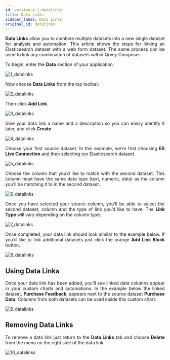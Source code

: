 ```yaml
---
id: version-4.1-datalinks
title: Data Links
sidebar_label: Data Links
original_id: datalinks
---
```


<div style="text-align: justify">

**Data Links** allow you to combine multiple datasets into a new single dataset for analysis and automation. This article shows the steps for linking an Elasticsearch dataset with a web form dataset. The same process can be used to link any combination of datasets within Qrvey Composer.

To begin, enter the **Data** section of your application. 

![1_datalinks](https://s3.amazonaws.com/cdn.qrvey.com/documentation_assets/ui-docs/datasets/3.4.2.3_datalinks/1_datalinks.png#thumbnail-40)

Now choose **Data Links** from the top toolbar. 

![2_datalinks](https://s3.amazonaws.com/cdn.qrvey.com/documentation_assets/ui-docs/datasets/3.4.2.3_datalinks/2_datalinks.png#thumbnail-80)

Then click **Add Link**.

![3_datalinks](https://s3.amazonaws.com/cdn.qrvey.com/documentation_assets/ui-docs/datasets/3.4.2.3_datalinks/3_datalinks.png#thumbnail-40)

Give your data link a name and a description so you can easily identify it later, and click **Create**.

![4_datalinks](https://s3.amazonaws.com/cdn.qrvey.com/documentation_assets/ui-docs/datasets/3.4.2.3_datalinks/4_datalinks.png#thumbnail-60)

Choose your first source dataset. In this example, we’re first choosing **ES Live Connection** and then selecting our Elasticsearch dataset.

![5_datalinks](https://s3.amazonaws.com/cdn.qrvey.com/documentation_assets/ui-docs/datasets/3.4.2.3_datalinks/5_datalinks.png#thumbnail-80)

Choose the column that you’d like to match with the second dataset. This column must have the same data type (text, numeric, date) as the column you’ll be matching it to in the second dataset.

![6_datalinks](https://s3.amazonaws.com/cdn.qrvey.com/documentation_assets/ui-docs/datasets/3.4.2.3_datalinks/6_datalinks.png#thumbnail-60)

Once you have selected your source column, you’ll be able to select the second dataset, column and the type of link you’d like to have. The **Link Type** will vary depending on the column type.

![7_datalinks](https://s3.amazonaws.com/cdn.qrvey.com/documentation_assets/ui-docs/datasets/3.4.2.3_datalinks/7_datalinks.png#thumbnail)

Once completed, your data link should look similar to the example below. If you’d like to link additional datasets just click the orange **Add Link Block** button.

![8_datalinks](https://s3.amazonaws.com/cdn.qrvey.com/documentation_assets/ui-docs/datasets/3.4.2.3_datalinks/8_datalinks.png#thumbnail)

## Using Data Links
Once your data link has been added, you’ll see linked data columns appear in your custom charts and automations. In the example below the linked dataset, **Purchase Feedback**, appears next to the source dataset **Purchase Data**. Columns from both datasets can be used inside this custom chart.

![9_datalinks](https://s3.amazonaws.com/cdn.qrvey.com/documentation_assets/ui-docs/datasets/3.4.2.3_datalinks/9_datalinks.png#thumbnail-60)

## Removing Data Links

To remove a data link just return to the **Data Links** tab and choose **Delete** from the menu on the right side of the data link.

![10_datalinks](https://s3.amazonaws.com/cdn.qrvey.com/documentation_assets/ui-docs/datasets/3.4.2.3_datalinks/10_datalinks.png#thumbnail-40)



